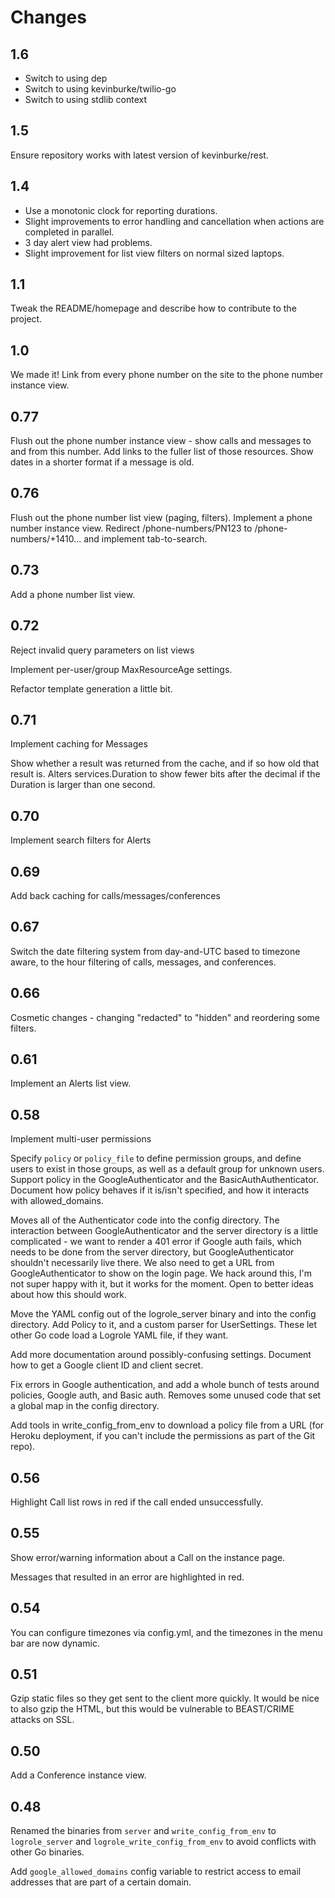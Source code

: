 # Changes

## 1.6

- Switch to using dep
- Switch to using kevinburke/twilio-go
- Switch to using stdlib context

## 1.5

Ensure repository works with latest version of kevinburke/rest.

## 1.4

- Use a monotonic clock for reporting durations.
- Slight improvements to error handling and cancellation when actions are
  completed in parallel.
- 3 day alert view had problems.
- Slight improvement for list view filters on normal sized laptops.

## 1.1

Tweak the README/homepage and describe how to contribute to the project.

## 1.0

We made it! Link from every phone number on the site to the phone number
instance view.

## 0.77

Flush out the phone number instance view - show calls and messages to and from
this number. Add links to the fuller list of those resources. Show dates in
a shorter format if a message is old.

## 0.76

Flush out the phone number list view (paging, filters). Implement a phone
number instance view. Redirect /phone-numbers/PN123 to /phone-numbers/+1410...
and implement tab-to-search.

## 0.73

Add a phone number list view.

## 0.72

Reject invalid query parameters on list views

Implement per-user/group MaxResourceAge settings.

Refactor template generation a little bit.

## 0.71

Implement caching for Messages

Show whether a result was returned from the cache, and if so how old that
result is. Alters services.Duration to show fewer bits after the decimal if the
Duration is larger than one second.

## 0.70

Implement search filters for Alerts

## 0.69

Add back caching for calls/messages/conferences

## 0.67

Switch the date filtering system from day-and-UTC based to timezone aware, to
the hour filtering of calls, messages, and conferences.

## 0.66

Cosmetic changes - changing "redacted" to "hidden" and reordering some filters.

## 0.61

Implement an Alerts list view.

## 0.58

Implement multi-user permissions

Specify `policy` or `policy_file` to define permission groups, and define users
to exist in those groups, as well as a default group for unknown users. Support
policy in the GoogleAuthenticator and the BasicAuthAuthenticator. Document how
policy behaves if it is/isn't specified, and how it interacts with
allowed_domains.

Moves all of the Authenticator code into the config directory. The interaction
between GoogleAuthenticator and the server directory is a little complicated -
we want to render a 401 error if Google auth fails, which needs to be done from
the server directory, but GoogleAuthenticator shouldn't necessarily live there.
We also need to get a URL from GoogleAuthenticator to show on the login page.
We hack around this, I'm not super happy with it, but it works for the moment.
Open to better ideas about how this should work.

Move the YAML config out of the logrole_server binary and into the config
directory. Add Policy to it, and a custom parser for UserSettings. These let
other Go code load a Logrole YAML file, if they want.

Add more documentation around possibly-confusing settings. Document how to get
a Google client ID and client secret.

Fix errors in Google authentication, and add a whole bunch of tests around
policies, Google auth, and Basic auth. Removes some unused code that set
a global map in the config directory.

Add tools in write_config_from_env to download a policy file from a URL (for
Heroku deployment, if you can't include the permissions as part of the Git
repo).

## 0.56

Highlight Call list rows in red if the call ended unsuccessfully.

## 0.55

Show error/warning information about a Call on the instance page.

Messages that resulted in an error are highlighted in red.

## 0.54

You can configure timezones via config.yml, and the timezones in the menu bar
are now dynamic.

## 0.51

Gzip static files so they get sent to the client more quickly. It would be nice
to also gzip the HTML, but this would be vulnerable to BEAST/CRIME attacks on
SSL.

## 0.50

Add a Conference instance view.

## 0.48

Renamed the binaries from `server` and `write_config_from_env` to
`logrole_server` and `logrole_write_config_from_env` to avoid conflicts with
other Go binaries.

Add `google_allowed_domains` config variable to restrict access to email
addresses that are part of a certain domain.
